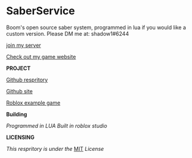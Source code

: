 # SaberService
Boom's open source saber system, programmed in lua if you would like a custom version. Please DM me at: shadow1#6244

[join my server](https://discord.com/invite/6B3s74H)

[Check out my game website](https://sites.google.com/view/booms-tsooc)

**PROJECT**

[Github respritory](https://github.com/BoomTheLuaLord/SaberService)

[Github site](https://boomthelualord.github.io/SaberService/)

[Roblox example game](https://www.roblox.com/games/4814734535/Sith-Dueling-Temple-on-Mustafar)



**Building** 

*Programmed in LUA*
*Built in roblox studio*

**LICENSING** 

*This respritory is under the* [MIT](https://github.com/BoomTheLuaLord/SaberService/blob/master/LICENSE) *License*
